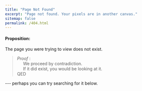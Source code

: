```yaml
---
title: "Page Not Found"
excerpt: "Page not found. Your pixels are in another canvas."
sitemap: false
permalink: /404.html
---
```


#### Proposition:
The page you were trying to view does not exist.

> _Proof_ :<br />
> &nbsp;&nbsp;&nbsp;&nbsp; We proceed by contradiction. <br />
> &nbsp;&nbsp;&nbsp;&nbsp; If it did exist, you would be looking at it. <br />
> QED

--- perhaps you can try searching for it below.

<script type="text/javascript">
  var GOOG_FIXURL_LANG = 'en';
  var GOOG_FIXURL_SITE = '{{ site.url }}'
</script>
<script type="text/javascript"
  src="//linkhelp.clients.google.com/tbproxy/lh/wm/fixurl.js">
</script>
